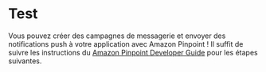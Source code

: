 # Test

Vous pouvez créer des campagnes de messagerie et envoyer des notifications push à votre application avec Amazon Pinpoint ! Il suffit de suivre les instructions du [Amazon Pinpoint Developer Guide](https://docs.aws.amazon.com/pinpoint/latest/developerguide/getting-started-sampletest.html) pour les étapes suivantes.
